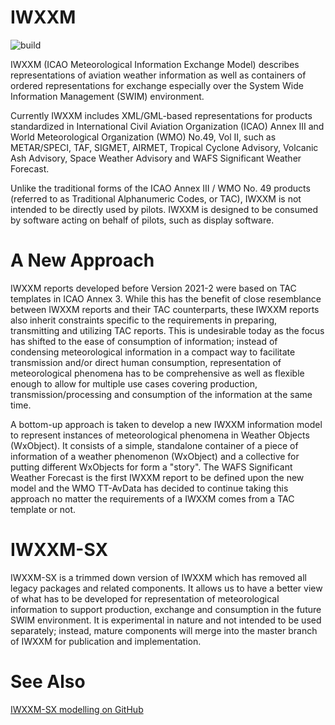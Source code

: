 # IWXXM

![build](https://github.com/blchoy/iwxxm-sx/actions/workflows/build.yml/badge.svg)

IWXXM (ICAO Meteorological Information Exchange Model) describes representations of aviation weather information as well as containers of ordered representations for exchange especially over the System Wide Information Management (SWIM) environment.

Currently IWXXM includes XML/GML-based representations for products standardized in International Civil Aviation Organization (ICAO) Annex III and World Meteorological Organization (WMO) No.49, Vol II, such as METAR/SPECI, TAF, SIGMET, AIRMET, Tropical Cyclone Advisory, Volcanic Ash Advisory, Space Weather Advisory and WAFS Significant Weather Forecast.

Unlike the traditional forms of the ICAO Annex III / WMO No. 49 products (referred to as Traditional Alphanumeric Codes, or TAC), IWXXM is not intended to be directly used by pilots. IWXXM is designed to be consumed by software acting on behalf of pilots, such as display software.

# A New Approach

IWXXM reports developed before Version 2021-2 were based on TAC templates in ICAO Annex 3.  While this has the benefit of close resemblance between IWXXM reports and their TAC counterparts, these IWXXM reports also inherit constraints specific to the requirements in preparing, transmitting and utilizing TAC reports.  This is undesirable today as the focus has shifted to the ease of consumption of information; instead of condensing meteorological information in a compact way to facilitate transmission and/or direct human consumption, representation of meteorological phenomena has to be comprehensive as well as flexible enough to allow for multiple use cases covering production, transmission/processing and consumption of the information at the same time.

A bottom-up approach is taken to develop a new IWXXM information model to represent instances of meteorological phenomena in Weather Objects (WxObject).  It consists of a simple, standalone container of a piece of information of a weather phenomenon (WxObject) and a collective for putting different WxObjects for form a "story".  The WAFS Significant Weather Forecast is the first IWXXM report to be defined upon the new model and the WMO TT-AvData has decided to continue taking this approach no matter the requirements of a IWXXM comes from a TAC template or not.

# IWXXM-SX

IWXXM-SX is a trimmed down version of IWXXM which has removed all legacy packages and related components.  It allows us to have a better view of what has to be developed for representation of meteorological information to support production, exchange and consumption in the future SWIM environment.  It is experimental in nature and not intended to be used separately; instead, mature components will merge into the master branch of IWXXM for publication and implementation.

# See Also

[IWXXM-SX modelling on GitHub](https://github.com/team-sx/iwxxm-sx-modelling)
